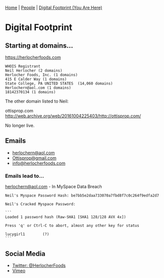 [Home](index.md) | [People](people.md) | [Digital Footprint (You Are Here)](footprint.md)

# Digital Footprint

## Starting at domains...

https://herlocherfoods.com
```
WHOIS Registrant
Neil Herlocher (2 domains)
Herlocher Foods, Inc. (1 domains)
415 E Calder Way (1 domains)
State College, PA UNITED STATES  (14,060 domains)
Herlochern@aol.com (1 domains)
18142370134 (1 domains)
```

The other domain listed to Neil:

ottisprop.com <http://web.archive.org/web/20161004225403/http://ottisprop.com/>

No longer live. 

## Emails 
- herlochern@aol.com
- Ottisprop@gmail.com
- info@herlocherfoods.com 

### Emails lead to...
herlochern@aol.com - In MySpace Data Breach

	Neil's Myspace Password Hash: be7bb5e2daa733070a7fbd8f7c0c264f9edfa2d7

	Neil's Cracked Myspace Password: 

	```
	Loaded 1 password hash (Raw-SHA1 [SHA1 128/128 AVX 4x])

	Press 'q' or Ctrl-C to abort, almost any other key for status

	lucygirl1        (?)
	```

## Social Media
- [Twitter: @HerlocherFoods](https://twitter.com/HerlocherFoods)
- [Vimeo](https://vimeo.com/user25150842)

